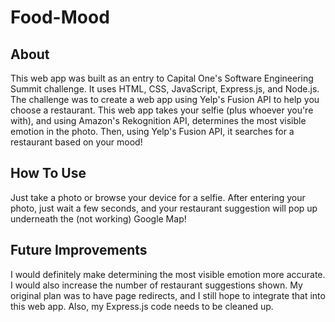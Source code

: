 # Food-Mood
## About
This web app was built as an entry to Capital One's Software Engineering Summit challenge. It uses HTML, CSS, JavaScript, Express.js, and Node.js. The challenge was to create a web app using Yelp's Fusion API to help you choose a restaurant. This web app takes your selfie (plus whoever you're with), and using Amazon's Rekognition API, determines the most visible emotion in the photo. Then, using Yelp's Fusion API, it searches for a restaurant based on your mood!
## How To Use
Just take a photo or browse your device for a selfie. After entering your photo, just wait a few seconds, and your restaurant suggestion will pop up underneath the (not working) Google Map!
## Future Improvements
I would definitely make determining the most visible emotion more accurate. I would also increase the number of restaurant suggestions shown. My original plan was to have page redirects, and I still hope to integrate that into this web app. Also, my Express.js code needs to be cleaned up.
